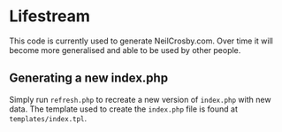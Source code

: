 # Lifestream

This code is currently used to generate NeilCrosby.com.  Over time it will become more generalised and able to be used by other people.

## Generating a new index.php

Simply run `refresh.php` to recreate a new version of `index.php` with new data.  The template used to create the `index.php` file is found at `templates/index.tpl`.